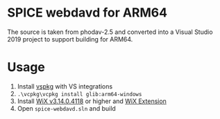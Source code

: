 # SPICE webdavd for ARM64

The source is taken from phodav-2.5 and converted into a Visual Studio 2019 project to support building for ARM64.

# Usage

1. Install [vspkg][1] with VS integrations
2. `.\vcpkg\vcpkg install glib:arm64-windows`
3. Install [WiX v3.14.0.4118][2] or higher and [WiX Extension][3]
4. Open `spice-webdavd.sln` and build

[1]: https://github.com/microsoft/vcpkg
[2]: https://wixtoolset.org/releases/v3-14-0-4118/
[3]: https://marketplace.visualstudio.com/items?itemName=WixToolset.WixToolsetVisualStudio2019Extension
